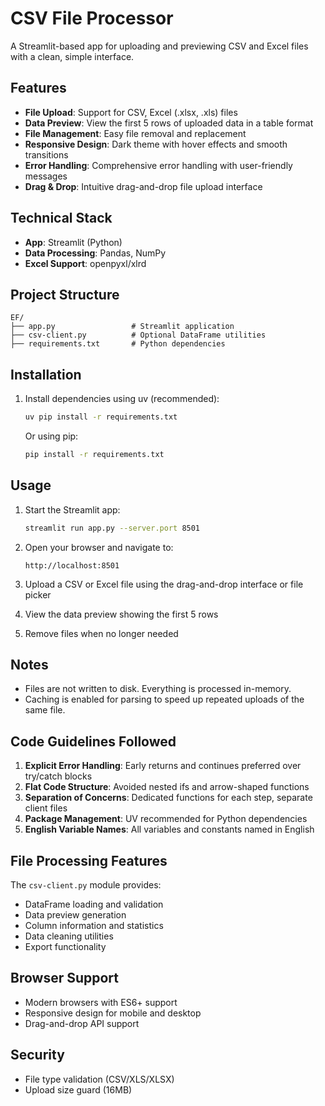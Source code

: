 # CSV File Processor

A Streamlit-based app for uploading and previewing CSV and Excel files with a clean, simple interface.

## Features

- **File Upload**: Support for CSV, Excel (.xlsx, .xls) files
- **Data Preview**: View the first 5 rows of uploaded data in a table format
- **File Management**: Easy file removal and replacement
- **Responsive Design**: Dark theme with hover effects and smooth transitions
- **Error Handling**: Comprehensive error handling with user-friendly messages
- **Drag & Drop**: Intuitive drag-and-drop file upload interface

## Technical Stack

- **App**: Streamlit (Python)
- **Data Processing**: Pandas, NumPy
- **Excel Support**: openpyxl/xlrd

## Project Structure

```
EF/
├── app.py                 # Streamlit application
├── csv-client.py          # Optional DataFrame utilities
├── requirements.txt       # Python dependencies
```

## Installation

1. Install dependencies using uv (recommended):
   ```bash
   uv pip install -r requirements.txt
   ```

   Or using pip:
   ```bash
   pip install -r requirements.txt
   ```

## Usage

1. Start the Streamlit app:
   ```bash
   streamlit run app.py --server.port 8501
   ```

2. Open your browser and navigate to:
   ```
   http://localhost:8501
   ```

3. Upload a CSV or Excel file using the drag-and-drop interface or file picker

4. View the data preview showing the first 5 rows

5. Remove files when no longer needed

## Notes

- Files are not written to disk. Everything is processed in-memory.
- Caching is enabled for parsing to speed up repeated uploads of the same file.

## Code Guidelines Followed

1. **Explicit Error Handling**: Early returns and continues preferred over try/catch blocks
2. **Flat Code Structure**: Avoided nested ifs and arrow-shaped functions
3. **Separation of Concerns**: Dedicated functions for each step, separate client files
4. **Package Management**: UV recommended for Python dependencies
5. **English Variable Names**: All variables and constants named in English

## File Processing Features

The `csv-client.py` module provides:
- DataFrame loading and validation
- Data preview generation
- Column information and statistics
- Data cleaning utilities
- Export functionality

## Browser Support

- Modern browsers with ES6+ support
- Responsive design for mobile and desktop
- Drag-and-drop API support

## Security

- File type validation (CSV/XLS/XLSX)
- Upload size guard (16MB)

